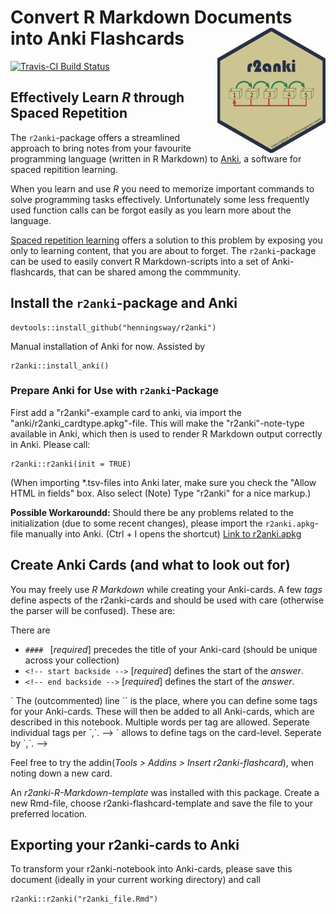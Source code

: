 # Convert R Markdown Documents into Anki Flashcards <img src="man/figures/r2anki_sticker.png" height="200" align="right">

[![Travis-CI Build Status](https://travis-ci.org/henningsway/r2anki.svg?branch=dev)](https://travis-ci.org/henningsway/r2anki)

## Effectively Learn *R* through Spaced Repetition
The `r2anki`-package offers a streamlined approach to bring notes from your favourite programming language (written in R Markdown) to [Anki](https://ankisrs.net), a software for spaced repitition learning.

When you learn and use *R* you need to memorize important commands to solve programming tasks effectively. Unfortunately some less frequently used function calls can be forgot easily as you learn more about the language.

[Spaced repetition learning](https://en.wikipedia.org/wiki/Spaced_repetition) offers a solution to this problem by exposing you only to learning content, that you are about to forget. The `r2anki`-package can be used to easily convert R Markdown-scripts into a set of Anki-flashcards, that can be shared among the commmunity.

## Install the `r2anki`-package and Anki
```
devtools::install_github("henningsway/r2anki")
```

Manual installation of Anki for now. Assisted by

```
r2anki::install_anki()
```

### Prepare Anki for Use with `r2anki`-Package
First add a "r2anki"-example card to anki, via import the "anki/r2anki_cardtype.apkg"-file. This will make the "r2anki"-note-type available in Anki, which then is used to render R Markdown output correctly in Anki. Please call:

```
r2anki::r2anki(init = TRUE)
```

(When importing *.tsv-files into Anki later, make sure you check the "Allow HTML in fields" box. Also select (Note) Type "r2anki" for a nice markup.)

**Possible Workaroundd:** Should there be any problems related to the initialization (due to some recent changes), please import the `r2anki.apkg`-file manually into Anki. (Ctrl + I opens the shortcut)
[Link to r2anki.apkg](https://github.com/henningsway/r2anki/blob/master/inst/anki/r2anki.apkg)


## Create Anki Cards (and what to look out for)
You may freely use *R Markdown* while creating your Anki-cards. A few *tags* define aspects of the r2anki-cards and should be used with care (otherwise the parser will be confused). These are:

There are 
* `#### ` [*required*] precedes the title of your Anki-card (should be unique across your collection)
* `<!-- start backside -->` [*required*] defines the start of the *answer*.
* `<!-- end backside -->` [*required*] defines the start of the *answer*.

<!-- Tags are *optional* and can be defined for all cards of one notebook as well as for individual cards. -->

<!-- * `<!-- #globaltags:  -->` The (outcommented) line  `<!-- # globaltags:  -->` is the place, where you can define some tags for your Anki-cards. These will then be added to all Anki-cards, which are described in this notebook. Multiple words per tag are allowed. Seperate individual tags per `,`. -->
<!-- * `<!-- #tags: -->` allows to define tags on the card-level. Seperate by `,`. -->

Feel free to try the addin(*Tools > Addins > Insert r2anki-flashcard*), when noting down a new card.

An *r2anki-R-Markdown-template* was installed with this package. Create a new Rmd-file, choose r2anki-flashcard-template and save the file to your preferred location.


## Exporting your r2anki-cards to Anki
To transform your r2anki-notebook into Anki-cards, please save this document (ideally in your current working directory) and call 

```
r2anki::r2anki("r2anki_file.Rmd")
```

<!-- ### Other Informations-->
<!-- "/home/usrname/.local/share/Anki2/User 1/collection.media/". More info can be found at: https://apps.ankiweb.net/docs/manual.html#file-locations.-->
